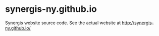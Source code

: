 synergis-ny.github.io
=====================

Synergis website source code.  See the actual website at http://synergis-ny.github.io/

